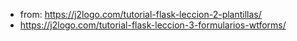 - from: https://j2logo.com/tutorial-flask-leccion-2-plantillas/
- https://j2logo.com/tutorial-flask-leccion-3-formularios-wtforms/
